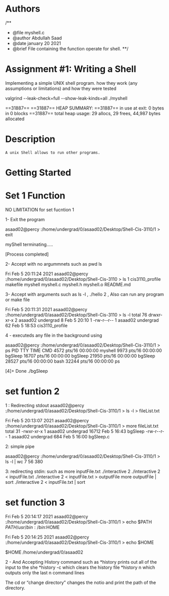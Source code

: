 
# Authors
/**
 * @file myshell.c
 * @author Abdullah Saad
 * @date january 20 2021
 * @brief File containing the function operate for shell.
 **/


# Assignment #1: Writing a Shell
Implementing a simple UNIX shell program.
how they work (any assumptions or limitations) and how they were tested


valgrind --leak-check=full --show-leak-kinds=all ./myshell

==31887== 
==31887== HEAP SUMMARY:
==31887==     in use at exit: 0 bytes in 0 blocks
==31887==   total heap usage: 29 allocs, 29 frees, 44,987 bytes allocated


# Description
    A unix Shell allows to run other programs.



#   Getting Started





# Set 1 Function
NO LIMITATION for set fucntion 1 

1- Exit the program 

asaad02@percy :/home/undergrad/0/asaad02/Desktop/Shell-Cis-3110/1 > exit



myShell terminating.....

[Process completed]


2- Accept with no argummnets such as pwd ls 

Fri Feb  5 20:11:24 2021
asaad02@percy :/home/undergrad/0/asaad02/Desktop/Shell-Cis-3110 > ls
1  cis3110_profile  makefile  myshell  myshell.c  myshell.h  myshell.o  README.md



3- Accept with arguments such as ls -l , ./hello 2 , Also can run any program or make file

Fri Feb  5 20:11:31 2021
asaad02@percy :/home/undergrad/0/asaad02/Desktop/Shell-Cis-3110 > ls -l
total 76
drwxr-xr-x 2 asaad02 undergrad     8 Feb  5 20:10 1
-rw-r--r-- 1 asaad02 undergrad    62 Feb  5 18:53 cis3110_profile

4 - executeds any file  in the background using 

asaad02@percy :/home/undergrad/0/asaad02/Desktop/Shell-Cis-3110/1 > ps
  PID TTY          TIME CMD
 4572 pts/16   00:00:00 myshell
 9973 pts/16   00:00:00 bgSleep
16707 pts/16   00:00:00 bgSleep
21950 pts/16   00:00:00 bgSleep
28527 pts/16   00:00:00 bash
32244 pts/16   00:00:00 ps

[4]+  Done         ./bgSleep



# set funtion 2

1 : Redirecting stdout
asaad02@percy :/home/undergrad/0/asaad02/Desktop/Shell-Cis-3110/1 > ls -l > fileList.txt

Fri Feb  5 20:13:07 2021
asaad02@percy :/home/undergrad/0/asaad02/Desktop/Shell-Cis-3110/1 > more fileList.txt
total 31
-rwxr-xr-x 1 asaad02 undergrad 16712 Feb  5 16:43 bgSleep
-rw-r--r-- 1 asaad02 undergrad   684 Feb  5 16:00 bgSleep.c



2: simple pipe

asaad02@percy :/home/undergrad/0/asaad02/Desktop/Shell-Cis-3110/1 > ls -l | wc
      7      56     380

3: redirecting stdin:
such as
 more inputFile.txt
 ./interactive 2
 ./interactive 2 < inputFile.txt
 ./interactive 2 < inputFile.txt > outputFile
 more outputFile | sort
 ./interactive 2 < inputFile.txt | sort


 # set function 3
 Fri Feb  5 20:14:17 2021
asaad02@percy :/home/undergrad/0/asaad02/Desktop/Shell-Cis-3110/1 > echo $PATH
$PATH
/usr/bin:/bin:$HOME 

Fri Feb  5 20:14:25 2021
asaad02@percy :/home/undergrad/0/asaad02/Desktop/Shell-Cis-3110/1 > echo $HOME

$HOME
/home/undergrad/0/asaad02 

2 - And Accepting History command
such as 
*history prints out all of the input to the she
*history -c which clears the history file 
*history n which outputs only the last n command lines

The cd or “change directory” changes the notio and print the path of the directory.